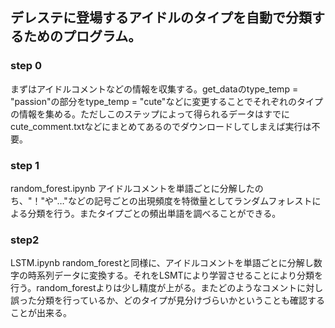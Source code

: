 ## デレステに登場するアイドルのタイプを自動で分類するためのプログラム。  

### step 0
まずはアイドルコメントなどの情報を収集する。get_dataのtype_temp = "passion"の部分をtype_temp = "cute"などに変更することでそれぞれのタイプの情報を集める。ただしこのステップによって得られるデータはすでにcute_comment.txtなどにまとめてあるのでダウンロードしてしまえば実行は不要。

### step 1
random_forest.ipynb
アイドルコメントを単語ごとに分解したのち、"！"や"…"などの記号ごとの出現頻度を特徴量としてランダムフォレストによる分類を行う。またタイプごとの頻出単語を調べることができる。

### step2
LSTM.ipynb
random_forestと同様に、アイドルコメントを単語ごとに分解し数字の時系列データに変換する。それをLSMTにより学習させることにより分類を行う。random_forestよりは少し精度が上がる。またどのようなコメントに対し誤った分類を行っているか、どのタイプが見分けづらいかということも確認することが出来る。

